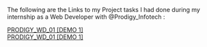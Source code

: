 The following are the Links to my Project tasks I had done during my internship as a Web Developer with @Prodigy_Infotech :

[PRODIGY_WD_01 [DEMO 1]](https://ar-ha834.github.io/PRODIGY_INTERNSHIP/PRODIGY_WD_01)   
[PRODIGY_WD_01 [DEMO 1]](https://ar-ha834.github.io/PRODIGY_INTERNSHIP/PRODIGY_WD_01)
